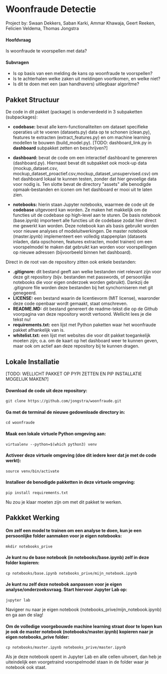 <!--####################################################################################
# This file creates the markdown documentation for the woonfraude detection repo.      #
#                                                                                      #
# Created by Thomas Jongstra 2019 - for the Municipality of Amsterdam                  #
#####################################################################################-->

# Woonfraude Detectie
Project by: Swaan Dekkers, Saban Karki, Ammar Khawaja, Geert Reeken, Felicien Veldema, Thomas Jongstra


#### Hoofdvraag

Is woonfraude te voorspellen met data?

#### Subvragen

* Is op basis van een melding de kans op woonfraude te voorspellen?
* Is te achterhalen welke zaken uit meldingen voortkomen, en welke niet?
* Is dit te doen met een (aan handhavers) uitlegbaar algoritme?


## Pakket Structuur

De code in dit pakket (package) is onderverdeeld in 3 subpaketten (subpackages):

* **codebase:** bevat alle kern-functionaliteiten om dataset specifieke operaties uit te voeren (datasets.py) data op te schonen (clean.py), features te extracten (extract_features.py) en om machine learning modellen te bouwen (build_model.py). [TODO: dashboard_link.py in **dashboard** subpakket zetten en beschrijven?]

* **dashboard:** bevat de code om een interactief dashboard te genereren (dashboard.py). Hiernaast bevat dit subpakket ook mock-up data (mockup_dataset.csv, mockup_dataset_proactief.csv,mockup_dataset_unsupervised.csv) om het dashboard lokaal te kunnen testen, zonder dat hier gevoelige data voor nodig is. Ten slotte bevat de directory "assets" alle benodigde opmaak-bestanden en iconen om het dashboard er mooi uit te laten zien.

* **notebooks:** hierin staan Jupyter notebooks, waarmee de code uit de **codebase** uitgevoerd kan worden. Ze maken het makkelijk om de functies uit de codebase op high-level aan te sturen. De basis notebook (base.ipynb) importeert alle functies uit de codebase zodat hier direct me gewerkt kan worden. Deze notebook kan als basis gebruikt worden voor nieuwe analyses of modeluitwerkingen. De master notebook (master.ipynb) implementeert een volledig stappenplan (datasets inladen, data opschonen, features extracten, model trainen) om een voorspelmodel te maken dat gebruikt kan worden voor voorspellingen op nieuwe adressen (bijvoorbeeld binnen het dashboard).

Direct in de root van de repository zitten ook enkele bestanden:

* **.gitignore:** dit bestand geeft aan welke bestanden niet relevant zijn voor deze git repository (bijv. bestanden met passwords, of persoonlijke notebooks die voor eigen onderzoek worden gebruikt). Dankzij de .gitignore file worden deze bestanden bij het synchorniseren met git genegeerd.
* **LICENSE:** een bestand waarin de licentievorm (MIT license), waaronder deze code openbaar wordt gemaakt, staat omschreven.
* **README.MD:** dit bestand genereert de readme-tekst die op de Github voorpagina van deze repository wordt vertoond. Wellicht lees je die tekst nu!
* **requirements.txt:** een lijst met Python paketten waar het woonfraude pakket afhankelijk van is.
* **whitelist.txt:** een lijst met websites die voor dit pakket toegankelijk moeten zijn; o.a. om de kaart op het dashboard weer te kunnen geven, maar ook om actief aan deze repository bij te kunnen dragen.


## Lokale Installatie

[TODO: WELLICHT PAKKET OP PYPI ZETTEN EN PIP INSTALLATIE MOGELIJK MAKEN?]

#### Download de code uit deze repository:
    git clone https://github.com/jongstra/woonfraude.git

#### Ga met de terminal de nieuwe gedownloade directory in:
    cd woonfraude

#### Maak een lokale virtuele Python omgeving aan:
    virtualenv --python=$(which python3) venv

#### Activeer deze virtuele omgeving (doe dit iedere keer dat je met de code werkt):
    source venv/bin/activate

#### Installeer de benodigde pakketten in deze virtuele omgeving:
    pip install requirements.txt

Nu zou je klaar moeten zijn om met dit pakket te werken.


## Pakkket Werking

#### Om zelf een model te trainen om een analyse te doen, kun je een persoonlijke folder aanmaken voor je eigen notebooks:
    mkdir notebooks_prive

#### Je kunt nu de base notebook (in notebooks/base.ipynb) zelf in deze folder kopieren:
    cp notebooks/base.ipynb notebooks_prive/mijn_notebook.ipynb

#### Je kunt nu zelf deze noteobok aanpassen voor je eigen analyse/onderzoeksvraag. Start hiervoor Jupyter Lab op:
    jupyter lab

Navigeer nu naar je eigen notebook (notebooks_prive/mijn_notebook.ipynb) en ga aan de slag!

#### Om de volledige voorgebouwde machine learning straat door te lopen kun je ook de master notebook (notebooks/master.ipynb) kopieren naar je eigen notebooks_prive folder:
    cp notebooks/master.ipynb notebooks_prive/master.ipynb

Als je deze notebook opent in Jupyter Lab en alle cellen uitvoert, dan heb je uiteindelijk een voorgetraind voorspelmodel staan in de folder waar je notebook ook staat.
